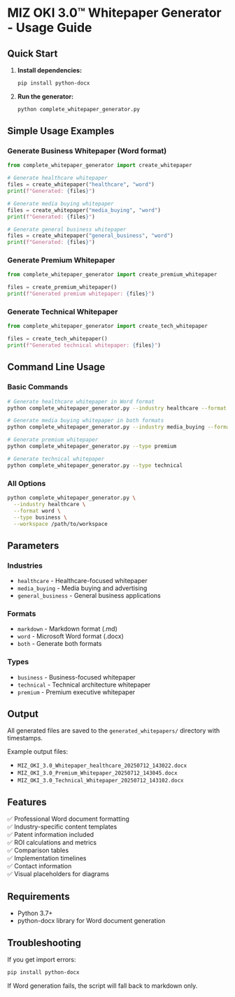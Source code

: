 # MIZ OKI 3.0™ Whitepaper Generator - Usage Guide

## Quick Start

1. **Install dependencies:**
   ```bash
   pip install python-docx
   ```

2. **Run the generator:**
   ```python
   python complete_whitepaper_generator.py
   ```

## Simple Usage Examples

### Generate Business Whitepaper (Word format)
```python
from complete_whitepaper_generator import create_whitepaper

# Generate healthcare whitepaper
files = create_whitepaper("healthcare", "word")
print(f"Generated: {files}")

# Generate media buying whitepaper
files = create_whitepaper("media_buying", "word")
print(f"Generated: {files}")

# Generate general business whitepaper
files = create_whitepaper("general_business", "word")
print(f"Generated: {files}")
```

### Generate Premium Whitepaper
```python
from complete_whitepaper_generator import create_premium_whitepaper

files = create_premium_whitepaper()
print(f"Generated premium whitepaper: {files}")
```

### Generate Technical Whitepaper
```python
from complete_whitepaper_generator import create_tech_whitepaper

files = create_tech_whitepaper()
print(f"Generated technical whitepaper: {files}")
```

## Command Line Usage

### Basic Commands
```bash
# Generate healthcare whitepaper in Word format
python complete_whitepaper_generator.py --industry healthcare --format word

# Generate media buying whitepaper in both formats
python complete_whitepaper_generator.py --industry media_buying --format both

# Generate premium whitepaper
python complete_whitepaper_generator.py --type premium

# Generate technical whitepaper
python complete_whitepaper_generator.py --type technical
```

### All Options
```bash
python complete_whitepaper_generator.py \
  --industry healthcare \
  --format word \
  --type business \
  --workspace /path/to/workspace
```

## Parameters

### Industries
- `healthcare` - Healthcare-focused whitepaper
- `media_buying` - Media buying and advertising
- `general_business` - General business applications

### Formats
- `markdown` - Markdown format (.md)
- `word` - Microsoft Word format (.docx)
- `both` - Generate both formats

### Types
- `business` - Business-focused whitepaper
- `technical` - Technical architecture whitepaper
- `premium` - Premium executive whitepaper

## Output

All generated files are saved to the `generated_whitepapers/` directory with timestamps.

Example output files:
- `MIZ_OKI_3.0_Whitepaper_healthcare_20250712_143022.docx`
- `MIZ_OKI_3.0_Premium_Whitepaper_20250712_143045.docx`
- `MIZ_OKI_3.0_Technical_Whitepaper_20250712_143102.docx`

## Features

✅ Professional Word document formatting  
✅ Industry-specific content templates  
✅ Patent information included  
✅ ROI calculations and metrics  
✅ Comparison tables  
✅ Implementation timelines  
✅ Contact information  
✅ Visual placeholders for diagrams  

## Requirements

- Python 3.7+
- python-docx library for Word document generation

## Troubleshooting

If you get import errors:
```bash
pip install python-docx
```

If Word generation fails, the script will fall back to markdown only.
